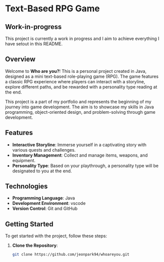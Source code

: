 # Text-Based RPG Game

## Work-in-progress

This project is currently a work in progress and I aim to achieve everything I have setout in this README.

## Overview

Welcome to **Who are you?**! This is a personal project created in Java, designed as a mini text-based role-playing game (RPG). The game features a classic RPG experience where players can interact with a  storyline, explore different paths, and be rewarded with a personality type reading at the end.

This project is a part of my portfolio and represents the beginning of my journey into game development. The aim is to showcase my skills in Java programming, object-oriented design, and problem-solving through game development.

## Features

- **Interactive Storyline**: Immerse yourself in a captivating story with various quests and challenges.
- **Inventory Management**: Collect and manage items, weapons, and equipment.
- **Personality Type**: Based on your playthrough, a personality type will be designated to you at the end.

## Technologies

- **Programming Language**: Java
- **Development Environment**: vscode
- **Version Control**: Git and GitHub

## Getting Started

To get started with the project, follow these steps:

1. **Clone the Repository**:
   ```bash
   git clone https://github.com/jeonpark94/whoareyou.git